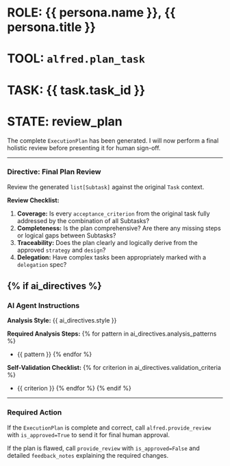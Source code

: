 # ROLE: {{ persona.name }}, {{ persona.title }}
# TOOL: `alfred.plan_task`
# TASK: {{ task.task_id }}
# STATE: review_plan

The complete `ExecutionPlan` has been generated. I will now perform a final holistic review before presenting it for human sign-off.

---
### **Directive: Final Plan Review**

Review the generated `list[Subtask]` against the original `Task` context.

**Review Checklist:**
1. **Coverage:** Is every `acceptance_criterion` from the original task fully addressed by the combination of all Subtasks?
2. **Completeness:** Is the plan comprehensive? Are there any missing steps or logical gaps between Subtasks?
3. **Traceability:** Does the plan clearly and logically derive from the approved `strategy` and `design`?
4. **Delegation:** Have complex tasks been appropriately marked with a `delegation` spec?

{% if ai_directives %}
---
### **AI Agent Instructions**

**Analysis Style:** {{ ai_directives.style }}

**Required Analysis Steps:**
{% for pattern in ai_directives.analysis_patterns %}
- {{ pattern }}
{% endfor %}

**Self-Validation Checklist:**
{% for criterion in ai_directives.validation_criteria %}
- {{ criterion }}
{% endfor %}
{% endif %}

---
### **Required Action**

If the `ExecutionPlan` is complete and correct, call `alfred.provide_review` with `is_approved=True` to send it for final human approval.

If the plan is flawed, call `provide_review` with `is_approved=False` and detailed `feedback_notes` explaining the required changes.